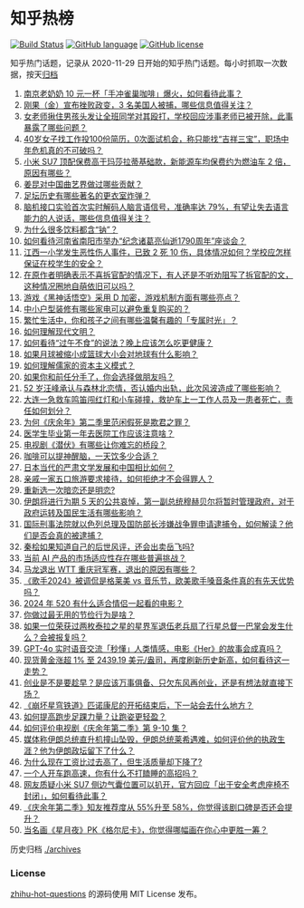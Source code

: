 # 知乎热榜
[![Build Status](https://github.com/ToWeLong/zhihu-hot-questions/workflows/CI/badge.svg)](https://github.com/ToWeLong/zhihu-hot-questions/actions)
[![GitHub language](https://img.shields.io/badge/language-golang-orange.svg)](https://golang.org/)
[![GitHub license](https://img.shields.io/github/license/ToWeLong/zhihu-hot-questions)](https://github.com/ToWeLong/zhihu-hot-questions/blob/main/LICENSE)

知乎热门话题，记录从 2020-11-29 日开始的知乎热门话题。每小时抓取一次数据，按天[归档](./archives)

<!-- BEGIN -->

1. [南京老奶奶 10 元一杯「手冲雀巢咖啡」爆火，如何看待此事？](https://www.zhihu.com/question/656542732)
1. [刚果（金）宣布挫败政变，3 名美国人被捕，哪些信息值得关注？](https://www.zhihu.com/question/656590875)
1. [女老师揪住男孩头发让全班同学对其殴打，学校回应涉事老师已被开除，此事暴露了哪些问题？](https://www.zhihu.com/question/656567024)
1. [40岁女子找工作投100份简历，0次面试机会，称只能找“吉祥三宝”，职场中年危机真的不可破吗？](https://www.zhihu.com/question/656289034)
1. [小米 SU7 顶配保费高于玛莎拉蒂基础款，新能源车均保费约为燃油车 2 倍，原因有哪些？](https://www.zhihu.com/question/656617451)
1. [姜昆对中国曲艺界做过哪些贡献？](https://www.zhihu.com/question/20007661)
1. [足坛历史有哪些著名的更衣室炸弹？](https://www.zhihu.com/question/656456989)
1. [脑机接口实验首次实时解码人脑言语信号，准确率达 79%，有望让失去语言能力的人说话，哪些信息值得关注？](https://www.zhihu.com/question/656569288)
1. [为什么很多饮料都含“钠”？](https://www.zhihu.com/question/656279046)
1. [如何看待河南省南阳市举办“纪念诸葛亮仙逝1790周年”座谈会？](https://www.zhihu.com/question/656483581)
1. [江西一小学发生恶性伤人事件，已致 2 死 10 伤，具体情况如何？学校应怎样保证在校学生的安全？](https://www.zhihu.com/question/656603428)
1. [在原作者明确表示不喜拆官配的情况下，有人还是不听劝阻写了拆官配的文，这种情况圈地自萌依旧可以吗？](https://www.zhihu.com/question/656438103)
1. [游戏《黑神话悟空》采用 D 加密，游戏机制方面有哪些亮点？](https://www.zhihu.com/question/656535668)
1. [中小户型装修有哪些家电可以避免重复购买的？](https://www.zhihu.com/question/656632515)
1. [繁忙生活中，你和孩子之间有哪些温馨有趣的「专属时光」？](https://www.zhihu.com/question/653433508)
1. [如何理解现代文明？](https://www.zhihu.com/question/653418122)
1. [如何看待“过午不食”的说法？晚上应该怎么吃更健康？](https://www.zhihu.com/question/656571453)
1. [如果月球被缩小成篮球大小会对地球有什么影响？](https://www.zhihu.com/question/591254974)
1. [如何理解儒家的资本主义模式？](https://www.zhihu.com/question/593633757)
1. [如果你和前任分手了，你会选择做朋友吗？](https://www.zhihu.com/question/655175542)
1. [52 岁汪峰承认与森林北恋情，否认婚内出轨，此次风波造成了哪些影响？](https://www.zhihu.com/question/656601416)
1. [大连一急救车鸣笛闯红灯和小车碰撞，救护车上一工作人员及一患者死亡，责任如何划分？](https://www.zhihu.com/question/656567548)
1. [为何《庆余年》第二季里范闲假死是欺君之罪？](https://www.zhihu.com/question/656304897)
1. [医学生毕业第一年去医院工作应该注意啥？](https://www.zhihu.com/question/321802774)
1. [电视剧《潜伏》有哪些让你难忘的桥段？](https://www.zhihu.com/question/403385855)
1. [咖啡可以提神醒脑，一天饮多少合适？](https://www.zhihu.com/question/656571200)
1. [日本当代的严肃文学发展和中国相比如何？](https://www.zhihu.com/question/595907763)
1. [亲戚一家五口旅游要求接待，如何拒绝才不会得罪人？](https://www.zhihu.com/question/507346363)
1. [重新选一次暗恋还是明恋?](https://www.zhihu.com/question/653678194)
1. [伊朗将进行为期 5 天的公共哀悼，第一副总统穆赫贝尔将暂时管理政府，对于政府运转及国民生活有哪些影响？](https://www.zhihu.com/question/656604721)
1. [国际刑事法院就以色列总理及国防部长涉嫌战争罪申请逮捕令，如何解读？他们是否会真的被逮捕？](https://www.zhihu.com/question/656625182)
1. [秦桧如果知道自己的后世风评，还会出卖岳飞吗?](https://www.zhihu.com/question/656068824)
1. [当前 AI 产品的市场适应性存在哪些普遍挑战？](https://www.zhihu.com/question/655560821)
1. [马龙退出 WTT 重庆冠军赛，退出的原因有哪些？](https://www.zhihu.com/question/656591812)
1. [《歌手2024》被调侃是格莱美 vs 音乐节，欧美歌手嗓音条件真的有先天优势吗？](https://www.zhihu.com/question/656195439)
1. [2024 年 520 有什么适合情侣一起看的电影？](https://www.zhihu.com/question/656062464)
1. [你做过最无用的节俭行为是啥？](https://www.zhihu.com/question/656308312)
1. [如果一位荣获过两枚泰拉之星的星界军退伍老兵扇了行星总督一巴掌会发生什么？会被报复吗？](https://www.zhihu.com/question/656598755)
1. [GPT-4o 实时语音交流「秒懂」人类情感，电影《Her》的故事会成真吗？](https://www.zhihu.com/question/655917209)
1. [现货黄金涨超 1% 至 2439.19 美元/盎司，再度刷新历史新高，如何看待这一走势？](https://www.zhihu.com/question/656570856)
1. [创业是不是要趁早？是应该万事俱备、只欠东风再创业，还是有想法就直接下场？](https://www.zhihu.com/question/656302198)
1. [《崩坏星穹铁道》匹诺康尼的开拓结束后，下一站会去什么地方？](https://www.zhihu.com/question/656535242)
1. [如何提高跑步足踝力量？让跑姿更轻盈？](https://www.zhihu.com/question/656185048)
1. [如何评价电视剧《庆余年第二季》第 9-10 集？](https://www.zhihu.com/question/656619741)
1. [媒体称伊朗总统直升机撞山坠毁，伊朗总统莱希遇难，如何评价他的执政生涯？他为伊朗政坛留下了什么？](https://www.zhihu.com/question/656582843)
1. [为什么现在工资比过去高了，但生活质量却下降了?](https://www.zhihu.com/question/655650869)
1. [一个人开车跑高速，你有什么不打瞌睡的高招吗？](https://www.zhihu.com/question/655247067)
1. [网友质疑小米 SU7 侧边气囊位置可以扒开，官方回应「出于安全考虑座椅不封闭」，如何看待此事？](https://www.zhihu.com/question/656284167)
1. [《庆余年第二季》知友推荐度从 55%升至 58%，你觉得该剧口碑是否还会提升？](https://www.zhihu.com/question/656578193)
1. [当名画《星月夜》PK《格尔尼卡》，你觉得哪幅画在你心中更胜一筹？](https://www.zhihu.com/question/656499004)

<!-- END -->

历史归档 [./archives](./archives)


### License
[zhihu-hot-questions](https://github.com/towelong/zhihu-hot-questions) 的源码使用 MIT License 发布。